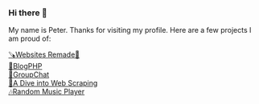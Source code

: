 ### Hi there 👋

My name is Peter. Thanks for visiting my profile. Here are a few projects I am proud of:

[🪚Websites Remade🔨](https://github.com/TheOfficialPeter/WebsitesRemade) <br/>
[📝BlogPHP](https://github.com/TheOfficialPeter/BlogPHP) <br/>
[💬GroupChat](https://github.com/TheOfficialPeter/GroupChat) <br/>
[📝A Dive into Web Scraping](https://github.com/TheOfficialPeter/webscraping.github.io) <br/>
[🎶Random Music Player](https://github.com/TheOfficialPeter/randomGenreYoutubeMusicPlayer)
